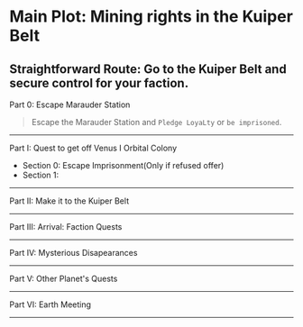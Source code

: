 # Main Plot: Mining rights in the Kuiper Belt

## Straightforward Route: Go to the Kuiper Belt and secure control for your faction.

Part 0: Escape Marauder Station
 > Escape the Marauder Station and `Pledge LoyaLty` or `be imprisoned`.
___
Part I: Quest to get off Venus I Orbital Colony

* Section 0: Escape Imprisonment(Only if refused offer)
* Section 1: 

___
Part II: Make it to the Kuiper Belt
___
Part III: Arrival: Faction Quests
___
Part IV: Mysterious Disapearances
___
Part V: Other Planet's Quests
___
Part VI: Earth Meeting
___